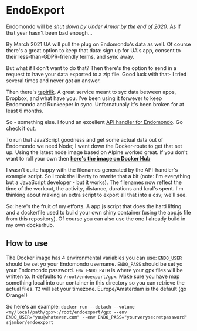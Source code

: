 # EndoExport
Endomondo will be *shut down by Under Armor by the end of 2020*. As if that year hasn't been bad enough...

By March 2021 UA will pull the plug on Endomondo's data as well. Of course there's a great option to keep that data: sign up for UA's app, consent to their less-than-GDPR-friendly terms, and sync away.

But what if I don't want to do that? Then there's the option to send in a request to have your data exported to a zip file. Good luck with that- I tried several times and never got an answer.

Then there's [tapiriik](https://tapiriik.com/). A great service meant to syc data between apps, Dropbox, and what have you.  I've been using it forwever to keep Endomondo and Runkeeper in sync. Unfornatunaly it's been broken for at least 6 months.

So - something else. I found an excellent [API handler for Endomondo](https://github.com/fabulator/endomondo-api-handler). Go check it out. 

To run that JavaScript goodness and get some actual data out of Endomondo we need Node; I went down the Docker-route to get that set up.  Using the latest node image based on Alpine worked great. If you don't want to roll your own then [__here's the image on Docker Hub__](https://hub.docker.com/r/sjambor/endoexport)

I wasn't quite happy with the filenames generated by the API-handler's example script. So I took the liberty to rewrite that a bit (note: I'm everything but a JavaScript developer - but it works). The filenames now reflect the time of the workout, the activity, distance, durations and kcal's spent. I'm thinking about making an extra script to export all that into a csv; we'll see.

So: here's the fruit of my efforts. A app.js script that does the hard lifting and a dockerfile used to build your own shiny container (using the app.js file from this repository). Of course you can also use the one I already build in my own dockerhub.

## How to use

The Docker image has 4 environmental variables you can use:
`ENDO_USER` should be set yo your Endomondo username.
`ENDO_PASS` should be set yo your Endomondo password.
`ENV ENDO_PATH` is where your gpx files will be written to. It defaults to `/root/endoexport/gpx`. Make sure you have map something local into our container in this directory so you can retrieve the actual files.
`TZ` will set your timezone. Europe/Amsterdam is the default (go Orange!)

So here's an example:
`docker run --detach --volume <my/local/path/gpx>:/root/endoexport/gpx --env ENDO_USER="you@whatever.com" --env ENDO_PASS="yourverysecretpassword" sjambor/endoexport`